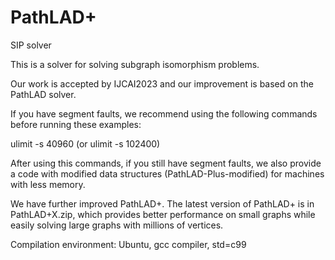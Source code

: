 # PathLAD+
SIP solver

This is a solver for solving subgraph isomorphism problems.

Our work is accepted by IJCAI2023 and our improvement is based on the PathLAD solver.



If you have segment faults, we recommend using the following commands before running these examples:

ulimit -s 40960 (or ulimit -s 102400)

After using this commands, if you still have segment faults, we also provide a code with modified data structures (PathLAD-Plus-modified) for machines with less memory.


We have further improved PathLAD+. The latest version of PathLAD+ is in PathLAD+X.zip, which provides better performance on small graphs while easily solving large graphs with millions of vertices.


Compilation environment: Ubuntu, gcc compiler, std=c99

